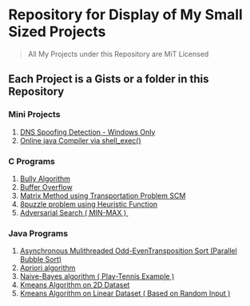 # Repository for Display of My Small Sized Projects #

> All My Projects under this Repository are MiT Licensed

## Each Project is a Gists or a folder in this Repository ##

### Mini Projects ##

1. [DNS Spoofing Detection - Windows Only](https://github.com/ENGINEER-RC/my-scripts-programs/tree/master/dns-spoofing-detection)
2. [Online java Compiler via shell_exec()](https://github.com/ENGINEER-RC/my-scripts-programs/tree/master/online-compiler)

### C Programs ##
1. [Bully Algorithm ](https://gist.github.com/ENGINEER-RC/abd1165be4e835d22f4e6ccdc6092aef)
2. [Buffer Overflow](https://gist.github.com/ENGINEER-RC/4654690d227c7c46c3ab9f2e9e646b57)
3. [Matrix Method using Transportation Problem SCM](https://gist.github.com/ENGINEER-RC/9396ba50969c9923aa399b5cb2ebbd2a)
4. [8puzzle problem using Heuristic Function ](https://gist.github.com/ENGINEER-RC/ae9ade2f6675e5d5c9ed70d671faa89e)
5. [Adversarial Search ( MIN-MAX ) ](https://gist.github.com/ENGINEER-RC/d5b978a9d24456ca294e6304f8222dc0)
﻿
### Java Programs ##

1. [Asynchronous Mulithreaded Odd-EvenTransposition Sort (Parallel Bubble Sort)](https://gist.github.com/ENGINEER-RC/742275013562fa9a8202c2da8930d4df)
2. [Apriori algorithm](https://gist.github.com/ENGINEER-RC/34bdc63161befad19ce33564a473fc58)
3. [Naive-Bayes algorithm ( Play-Tennis Example )](https://gist.github.com/ENGINEER-RC/0a64d80ba293d9652e96b2d22c28411a)
4. [Kmeans Algorithm on 2D Dataset](https://gist.github.com/ENGINEER-RC/a29010081b42fb581b0151a6c2b81ff5)
5. [Kmeans Algorithm on Linear Dataset ( Based on Random Input )](https://gist.github.com/ENGINEER-RC/5f590713a1aa34cdd48e8889df27ad19)


